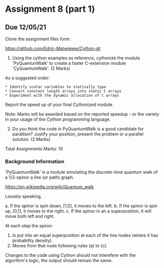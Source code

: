 # Assignment 8 (part 1) #
## Due 12/05/21 ##

Clone the assignment files form:

https://github.com/Edric-Matwiejew/Cython.git

1. Using the cython examples as reference, cythonize the module 'PyQuantumWalk' to create a faster C-extension module 'CyQuantumWalk'. (2 Marks)

As a suggested order:

	* Identify scalar variables to statically type
	* Convert constant length arrays into static C arrays
	* Experiment with the dynamic allocation of C arrays

Report the speed up of your final Cythonized module. 

Note: Marks will be awarded based on the reported speedup - or the variety in your usage of the Cython programming language.

2. Do you think the code in PyQuantumWalk is a good candidate for parallism? Justify your position, present the problem or a parallel solution. (2 Marks)

Total Assignments Marks: 10


### Background Information ####

'PyQuantumWalk' is a module simulating the discrete-time quantum walk of a 1/2-spinor a line (or path) graph.

https://en.wikipedia.org/wiki/Quantum_walk

Loosely speaking, 

a. If the spinor is spin down, [1,0], it moves to the left. 
b. If the spinor is spin up, [0,1], it moves to the right.
c. If the spinor in an a superposition, it will move both left and right.

At each step the spinor:

1. Is put into an equal superposition at each of the line nodes (where it has probability density).
2. Moves from that node following rules (a) to (c).

Changes to the code using Cython should not interefere with the algorithm's logic, the output should remain the same.

